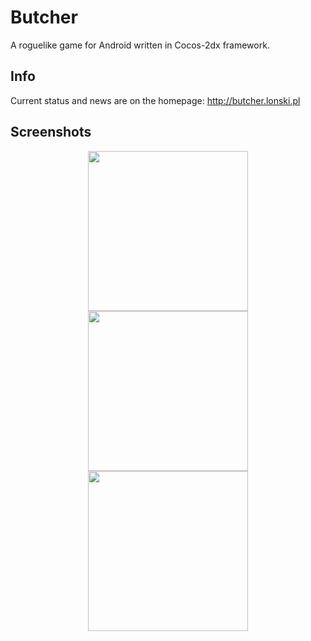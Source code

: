 # Butcher
A roguelike game for Android written in Cocos-2dx framework.

## Info
Current status and news are on the homepage: http://butcher.lonski.pl

## Screenshots
<p align="center">
<img src="http://butcher.lonski.pl/uploads/picture/picture_file/10/6.png" width="256">
<img src="http://butcher.lonski.pl/uploads/picture/picture_file/7/3.png" width="256">
<img src="http://butcher.lonski.pl/uploads/picture/picture_file/8/4.png" width="256">
</p>
